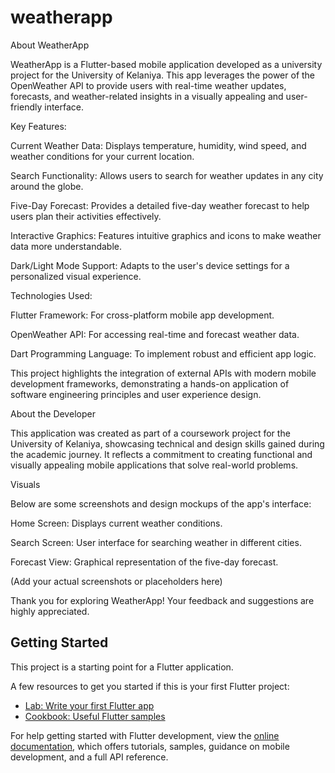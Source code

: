 # weatherapp

About WeatherApp

WeatherApp is a Flutter-based mobile application developed as a university project for the University of Kelaniya. This app leverages the power of the OpenWeather API to provide users with real-time weather updates, forecasts, and weather-related insights in a visually appealing and user-friendly interface.

Key Features:

Current Weather Data: Displays temperature, humidity, wind speed, and weather conditions for your current location.

Search Functionality: Allows users to search for weather updates in any city around the globe.

Five-Day Forecast: Provides a detailed five-day weather forecast to help users plan their activities effectively.

Interactive Graphics: Features intuitive graphics and icons to make weather data more understandable.

Dark/Light Mode Support: Adapts to the user's device settings for a personalized visual experience.

Technologies Used:

Flutter Framework: For cross-platform mobile app development.

OpenWeather API: For accessing real-time and forecast weather data.

Dart Programming Language: To implement robust and efficient app logic.

This project highlights the integration of external APIs with modern mobile development frameworks, demonstrating a hands-on application of software engineering principles and user experience design.

About the Developer

This application was created as part of a coursework project for the University of Kelaniya, showcasing technical and design skills gained during the academic journey. It reflects a commitment to creating functional and visually appealing mobile applications that solve real-world problems.

Visuals

Below are some screenshots and design mockups of the app's interface:

Home Screen: Displays current weather conditions.

Search Screen: User interface for searching weather in different cities.

Forecast View: Graphical representation of the five-day forecast.

(Add your actual screenshots or placeholders here)

Thank you for exploring WeatherApp! Your feedback and suggestions are highly appreciated.

## Getting Started

This project is a starting point for a Flutter application.

A few resources to get you started if this is your first Flutter project:

- [Lab: Write your first Flutter app](https://docs.flutter.dev/get-started/codelab)
- [Cookbook: Useful Flutter samples](https://docs.flutter.dev/cookbook)

For help getting started with Flutter development, view the
[online documentation](https://docs.flutter.dev/), which offers tutorials,
samples, guidance on mobile development, and a full API reference.

